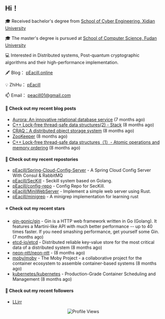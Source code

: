 ## Hi！   

🎓 Received bachelor's degree from [School of Cyber Engineering, Xidian University](https://ce.xidian.edu.cn/)

🎓 The master's degree is pursued at [School of Computer Science, Fudan University](https://cs.fudan.edu.cn/)

💻 Interested in Distributed systems, Post-quantum cryptographic algorithms and their high-performance implementation.

🖋 Blog： [pEacill.online](https://peacill.online/)

💡 ZhiHu： [pEacill](https://www.zhihu.com/people/mimanchi-61-67)

📫 Email： [peacill01@gmail.com](mailto:peacill01@gmail.com)

#### 📜 Check out my recent blog posts

- [Aurora: An innovative relational database service](https://peacill.online/post/24497.html) (7 months ago)
- [C&#43;&#43; Lock-free thread-safe data structures(2) - Stack](https://peacill.online/post/54335.html) (8 months ago)
- [CRAQ：A distributed object storage system](https://peacill.online/post/7899.html) (8 months ago)
- [ZooKeeper](https://peacill.online/post/7340.html) (8 months ago)
- [C&#43;&#43; Lock-free thread-safe data structures（1）- Atomic operations and memory ordering](https://peacill.online/post/303.html) (8 months ago)

#### 🌱 Check out my recent repostories

- [pEacill/Spring-Cloud-Config-Server](https://github.com/pEacill/Spring-Cloud-Config-Server) - A Spring Cloud Config Server With Consul &amp; RabbitMQ
- [pEacill/SecKill](https://github.com/pEacill/SecKill) - Seckill system based on Golang.
- [pEacill/config-repo](https://github.com/pEacill/config-repo) - Config Repo for SecKill.
- [pEacill/MiniWebServer](https://github.com/pEacill/MiniWebServer) - Implement a simple web server using Rust.
- [pEacill/minigrep](https://github.com/pEacill/minigrep) - A minigrep implementation for learning rust

#### ⭐ Check out my recent stars

- [gin-gonic/gin](https://github.com/gin-gonic/gin) - Gin is a HTTP web framework written in Go (Golang). It features a Martini-like API with much better performance -- up to 40 times faster. If you need smashing performance, get yourself some Gin. (7 months ago)
- [etcd-io/etcd](https://github.com/etcd-io/etcd) - Distributed reliable key-value store for the most critical data of a distributed system (8 months ago)
- [neon-ntt/neon-ntt](https://github.com/neon-ntt/neon-ntt) -  (8 months ago)
- [moby/moby](https://github.com/moby/moby) - The Moby Project - a collaborative project for the container ecosystem to assemble container-based systems (8 months ago)
- [kubernetes/kubernetes](https://github.com/kubernetes/kubernetes) - Production-Grade Container Scheduling and Management (8 months ago)

#### 👯 Check out my recent followers

- [LLjrr](https://github.com/LLjrr)



<p align="center">
  <img src="https://komarev.com/ghpvc/?username=pEacill&color=blue" alt="Profile Views" />
</p>


